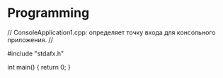 # Programming
// ConsoleApplication1.cpp: определяет точку входа для консольного приложения.
//

#include "stdafx.h"


int main()
{
    return 0;
}

